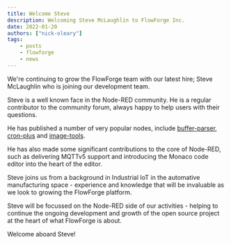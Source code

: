 ```yaml
---
title: Welcome Steve
description: Welcoming Steve McLaughlin to FlowForge Inc.
date: 2022-01-20
authors: ["nick-oleary"]
tags:
    - posts
    - flowforge
    - news
---
```


We're continuing to grow the FlowForge team with our latest hire; Steve McLaughlin
who is joining our development team.

<!--more-->

Steve is a well known face in the Node-RED community. He is a regular contributor
to the community forum, always happy to help users with their questions.

He has published a number of very popular nodes, include [buffer-parser](https://flows.nodered.org/node/node-red-contrib-buffer-parser),
[cron-plus](https://flows.nodered.org/node/node-red-contrib-cron-plus) and
[image-tools](https://flows.nodered.org/node/node-red-contrib-image-tools).

He has also made some significant contributions to the core of Node-RED, such as
delivering MQTTv5 support and introducing the Monaco code editor into the heart
of the editor.

Steve joins us from a background in Industrial IoT in the automative manufacturing
space - experience and knowledge that will be invaluable as we look to growing the
FlowForge platform.

Steve will be focussed on the Node-RED side of our activities - helping to continue
the ongoing development and growth of the open source project at the heart of what
FlowForge is about.

Welcome aboard Steve!
